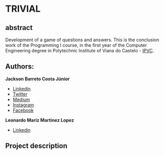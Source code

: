 # TRIVIAL

## abstract
 Development of a game of questions and answers. This is the conclusion work of the Programming I course, in the first year of the Computer Engineering degree in Polytechnic Institute of Viana do Castelo - [IPVC](http://www.ipvc.pt/).

## Authors:
**Jackson Barreto Costa Júnior**
* [Linkedin](https://www.linkedin.com/in/jacksonbarreto/)
* [Twitter](https://twitter.com/JacksonBJunior)
* [Medium](https://medium.com/@jackson.barreto)
* [Instagram](https://www.instagram.com/jacksonbarretojr/)
* [Facebook](https://www.facebook.com/jacksonbarretojunior)

**Leonardo Mariz Martinez Lopez**
* [Linkedin](https://www.linkedin.com/in/leonardo-lopez-45858b117/)

## Project description